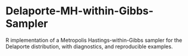 # Delaporte-MH-within-Gibbs-Sampler
R implementation of a  Metropolis Hastings-within-Gibbs sampler for the Delaporte distribution, with diagnostics, and reproducible examples.
